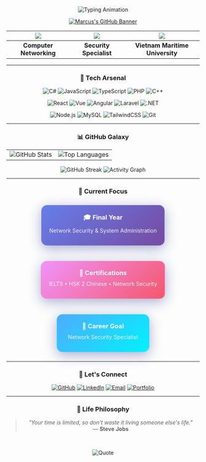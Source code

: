 <div align="center">
  
<!-- Animated Header -->
<img src="https://readme-typing-svg.herokuapp.com?font=Fira+Code&size=30&duration=4000&pause=1000&color=9D4EDD&center=true&vCenter=true&width=600&lines=👋+Hello+World!;I'm+Marcus+Phạm;范明光;Network+Security+Specialist;Final+Year+Student" alt="Typing Animation" />

</div>

<!-- Hero Section with Gradient -->
<div align="center">
  
[![Marcus's GitHub Banner](https://github-readme-stats.vercel.app/api?username=quangcaptain26-3&show_icons=true&theme=radical&hide_border=true&include_all_commits=true&count_private=true&custom_title=Marcus%20Phạm%20-%20Network%20Security%20Specialist)](https://github.com/quangcaptain26-3)

</div>

<!-- Floating Cards Section -->
<div align="center">
  
| <img src="https://img.shields.io/badge/🎓-Final%20Year-FF6B6B?style=for-the-badge&logoColor=white"/> | <img src="https://img.shields.io/badge/🛡️-Network%20Security-9D4EDD?style=for-the-badge&logoColor=white"/> | <img src="https://img.shields.io/badge/🌐-VMU-00D4AA?style=for-the-badge&logoColor=white"/> |
|:---:|:---:|:---:|
| **Computer Networking** | **Security Specialist** | **Vietnam Maritime University** |

</div>

---

<!-- Interactive Tech Stack -->
<div align="center">
  
### 🚀 **Tech Arsenal**

<!-- Languages with Hover Effects -->
<div>
  
![C#](https://img.shields.io/badge/C%23-239120?style=for-the-badge&logo=c-sharp&logoColor=white)
![JavaScript](https://img.shields.io/badge/JavaScript-F7DF1E?style=for-the-badge&logo=javascript&logoColor=black)
![TypeScript](https://img.shields.io/badge/TypeScript-3178C6?style=for-the-badge&logo=typescript&logoColor=white)
![PHP](https://img.shields.io/badge/PHP-777BB4?style=for-the-badge&logo=php&logoColor=white)
![C++](https://img.shields.io/badge/C++-00599C?style=for-the-badge&logo=c%2B%2B&logoColor=white)

</div>

<!-- Frameworks with Glow -->
<div>
  
![React](https://img.shields.io/badge/React-20232A?style=for-the-badge&logo=react&logoColor=61DAFB)
![Vue](https://img.shields.io/badge/Vue.js-35495E?style=for-the-badge&logo=vue.js&logoColor=4FC08D)
![Angular](https://img.shields.io/badge/Angular-DD0031?style=for-the-badge&logo=angular&logoColor=white)
![Laravel](https://img.shields.io/badge/Laravel-FF2D20?style=for-the-badge&logo=laravel&logoColor=white)
![.NET](https://img.shields.io/badge/.NET-512BD4?style=for-the-badge&logo=dotnet&logoColor=white)

</div>

<!-- Tools with Neon -->
<div>
  
![Node.js](https://img.shields.io/badge/Node.js-339933?style=for-the-badge&logo=nodedotjs&logoColor=white)
![MySQL](https://img.shields.io/badge/MySQL-4479A1?style=for-the-badge&logo=mysql&logoColor=white)
![TailwindCSS](https://img.shields.io/badge/Tailwind_CSS-06B6D4?style=for-the-badge&logo=tailwind-css&logoColor=white)
![Git](https://img.shields.io/badge/Git-F05032?style=for-the-badge&logo=git&logoColor=white)

</div>

</div>

---

<!-- Animated Stats Section -->
<div align="center">
  
### 📊 **GitHub Galaxy**

<!-- Stats with Hover Effects -->
<table>
  <tr>
    <td>
      <img src="https://github-readme-stats.vercel.app/api?username=quangcaptain26-3&show_icons=true&theme=radical&hide_border=true&include_all_commits=true&count_private=true&custom_title=🚀%20GitHub%20Journey" alt="GitHub Stats"/>
    </td>
    <td>
      <img src="https://github-readme-stats.vercel.app/api/top-langs/?username=quangcaptain26-3&layout=compact&theme=radical&hide_border=true&custom_title=💻%20Languages" alt="Top Languages"/>
    </td>
  </tr>
</table>

<!-- Streak Counter with Animation -->
<img src="https://streak-stats.demolab.com/?user=quangcaptain26-3&theme=radical&hide_border=true&background=0D1117&stroke=9D4EDD&ring=9D4EDD&fire=FF6B6B&currStreakLabel=9D4EDD" alt="GitHub Streak"/>

<!-- Activity Graph -->
<img src="https://github-readme-activity-graph.vercel.app/graph?username=quangcaptain26-3&bg_color=0D1117&color=9D4EDD&line=FF6B6B&point=9D4EDD&area=true&hide_border=true" alt="Activity Graph"/>

</div>

---

<!-- 3D Cards Section -->
<div align="center">
  
### 🎯 **Current Focus**

<div style="display: flex; justify-content: center; gap: 20px; flex-wrap: wrap;">

<!-- Project Card -->
<div style="background: linear-gradient(135deg, #667eea 0%, #764ba2 100%); padding: 20px; border-radius: 15px; box-shadow: 0 8px 32px rgba(31, 38, 135, 0.37); backdrop-filter: blur(8px); border: 1px solid rgba(255, 255, 255, 0.18); margin: 10px; min-width: 200px;">
  <h3 style="color: white; margin: 0;">🎓 Final Year</h3>
  <p style="color: #f0f0f0; margin: 10px 0;">Network Security & System Administration</p>
</div>

<!-- Certification Card -->
<div style="background: linear-gradient(135deg, #f093fb 0%, #f5576c 100%); padding: 20px; border-radius: 15px; box-shadow: 0 8px 32px rgba(31, 38, 135, 0.37); backdrop-filter: blur(8px); border: 1px solid rgba(255, 255, 255, 0.18); margin: 10px; min-width: 200px;">
  <h3 style="color: white; margin: 0;">📜 Certifications</h3>
  <p style="color: #f0f0f0; margin: 10px 0;">IELTS • HSK 2 Chinese • Network Security</p>
</div>

<!-- Career Card -->
<div style="background: linear-gradient(135deg, #4facfe 0%, #00f2fe 100%); padding: 20px; border-radius: 15px; box-shadow: 0 8px 32px rgba(31, 38, 135, 0.37); backdrop-filter: blur(8px); border: 1px solid rgba(255, 255, 255, 0.18); margin: 10px; min-width: 200px;">
  <h3 style="color: white; margin: 0;">🎯 Career Goal</h3>
  <p style="color: #f0f0f0; margin: 10px 0;">Network Security Specialist</p>
</div>

</div>

</div>

---

<!-- Contact Section with Social Links -->
<div align="center">
  
### 🤝 **Let's Connect**

<div>
  
[![GitHub](https://img.shields.io/badge/GitHub-100000?style=for-the-badge&logo=github&logoColor=white)](https://github.com/quangcaptain26-3)
[![LinkedIn](https://img.shields.io/badge/LinkedIn-0077B5?style=for-the-badge&logo=linkedin&logoColor=white)](https://linkedin.com/in/marcuspham)
[![Email](https://img.shields.io/badge/Email-D14836?style=for-the-badge&logo=gmail&logoColor=white)](mailto:marcuspham@example.com)
[![Portfolio](https://img.shields.io/badge/Portfolio-FF6B6B?style=for-the-badge&logo=react&logoColor=white)](https://marcuspham.dev)

</div>

</div>

---

<!-- Footer with Quote -->
<div align="center">
  
### 🌌 **Life Philosophy**

> *"Your time is limited, so don't waste it living someone else's life."*  
> — **Steve Jobs**

<br/>

![Quote](https://quotes-github-readme.vercel.app/api?type=horizontal&theme=radical&quote=In%20the%20constellation%20of%20life%2C%20every%20connection%20matters&author=Marcus%20Phạm)

</div>

<!-- Hidden Easter Egg -->
<!--
<div align="center" style="opacity: 0.3;">
  <p>🔍 Pssst... hover over the badges for surprises!</p>
</div>
-->
